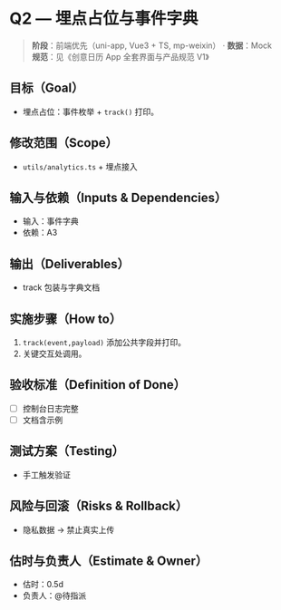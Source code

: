 # Q2 — 埋点占位与事件字典

> **阶段**：前端优先（uni-app, Vue3 + TS, mp-weixin） · **数据**：Mock  
> **规范**：见《创意日历 App 全套界面与产品规范 V1》

## 目标（Goal）
- 埋点占位：事件枚举 + `track()` 打印。

## 修改范围（Scope）
- `utils/analytics.ts` + 埋点接入

## 输入与依赖（Inputs & Dependencies）
- 输入：事件字典
- 依赖：A3

## 输出（Deliverables）
- track 包装与字典文档

## 实施步骤（How to）
1. `track(event,payload)` 添加公共字段并打印。
2. 关键交互处调用。

## 验收标准（Definition of Done）
- [ ] 控制台日志完整
- [ ] 文档含示例

## 测试方案（Testing）
- 手工触发验证

## 风险与回滚（Risks & Rollback）
- 隐私数据 → 禁止真实上传

## 估时与负责人（Estimate & Owner）
- 估时：0.5d
- 负责人：@待指派
